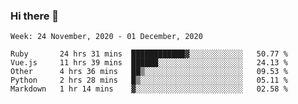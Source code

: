 ### Hi there 👋

<!--START_SECTION:waka-->
```text
Week: 24 November, 2020 - 01 December, 2020

Ruby       24 hrs 31 mins  ████████████▓░░░░░░░░░░░░   50.77 % 
Vue.js     11 hrs 39 mins  ██████░░░░░░░░░░░░░░░░░░░   24.13 % 
Other      4 hrs 36 mins   ██▒░░░░░░░░░░░░░░░░░░░░░░   09.53 % 
Python     2 hrs 28 mins   █▒░░░░░░░░░░░░░░░░░░░░░░░   05.11 % 
Markdown   1 hr 14 mins    ▓░░░░░░░░░░░░░░░░░░░░░░░░   02.58 % 
```
<!--END_SECTION:waka-->

<!--
**yqmmm/yqmmm** is a ✨ _special_ ✨ repository because its `README.md` (this file) appears on your GitHub profile.

Here are some ideas to get you started:

- 🔭 I’m currently working on ...
- 🌱 I’m currently learning ...
- 👯 I’m looking to collaborate on ...
- 🤔 I’m looking for help with ...
- 💬 Ask me about ...
- 📫 How to reach me: ...
- 😄 Pronouns: ...
- ⚡ Fun fact: ...
-->

